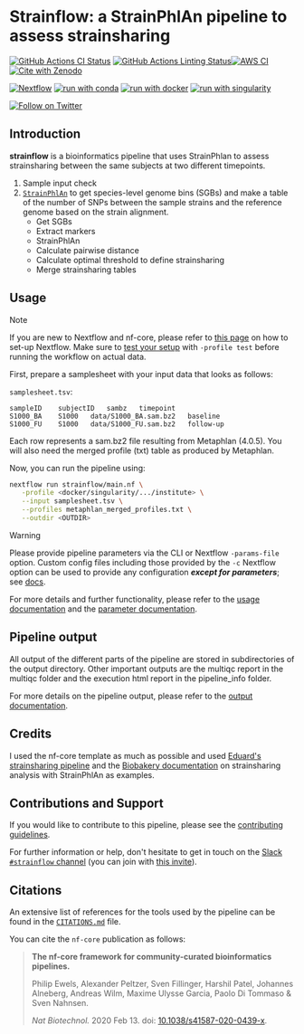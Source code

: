 <h1>Strainflow: a StrainPhlAn pipeline to assess strainsharing</h1>

[![GitHub Actions CI Status](https://github.com/nf-core/strainflow/actions/workflows/ci.yml/badge.svg)](https://github.com/nf-core/strainflow/actions/workflows/ci.yml)
[![GitHub Actions Linting Status](https://github.com/nf-core/strainflow/actions/workflows/linting.yml/badge.svg)](https://github.com/nf-core/strainflow/actions/workflows/linting.yml)[![AWS CI](https://img.shields.io/badge/CI%20tests-full%20size-FF9900?labelColor=000000&logo=Amazon%20AWS)](https://nf-co.re/strainflow/results)[![Cite with Zenodo](http://img.shields.io/badge/DOI-10.5281/zenodo.XXXXXXX-1073c8?labelColor=000000)](https://doi.org/10.5281/zenodo.XXXXXXX)

[![Nextflow](https://img.shields.io/badge/nextflow%20DSL2-%E2%89%A523.04.0-23aa62.svg)](https://www.nextflow.io/)
[![run with conda](http://img.shields.io/badge/run%20with-conda-3EB049?labelColor=000000&logo=anaconda)](https://docs.conda.io/en/latest/)
[![run with docker](https://img.shields.io/badge/run%20with-docker-0db7ed?labelColor=000000&logo=docker)](https://www.docker.com/)
[![run with singularity](https://img.shields.io/badge/run%20with-singularity-1d355c.svg?labelColor=000000)](https://sylabs.io/docs/)

[![Follow on Twitter](http://img.shields.io/badge/twitter-%40BarbaraVerhaar-1DA1F2?labelColor=000000&logo=twitter)](https://twitter.com/BarbaraVerhaar)

## Introduction

**strainflow** is a bioinformatics pipeline that uses StrainPhlan to assess strainsharing between the same subjects at two different timepoints.

1. Sample input check
2. [`StrainPhlAn`](https://github.com/biobakery/MetaPhlAn/wiki/StrainPhlAn-4) to get species-level genome bins (SGBs) and make a table of the number of SNPs between the sample strains and the reference genome based on the strain alignment.
    - Get SGBs
    - Extract markers
    - StrainPhlAn
    - Calculate pairwise distance
    - Calculate optimal threshold to define strainsharing
    - Merge strainsharing tables

## Usage

> [!NOTE]
> If you are new to Nextflow and nf-core, please refer to [this page](https://nf-co.re/docs/usage/installation) on how to set-up Nextflow. Make sure to [test your setup](https://nf-co.re/docs/usage/introduction#how-to-run-a-pipeline) with `-profile test` before running the workflow on actual data.

First, prepare a samplesheet with your input data that looks as follows:

`samplesheet.tsv`:

```tsv
sampleID	subjectID	sambz	timepoint
S1000_BA	S1000	data/S1000_BA.sam.bz2	baseline
S1000_FU	S1000	data/S1000_FU.sam.bz2	follow-up
```
Each row represents a sam.bz2 file resulting from Metaphlan (4.0.5). You will also need the merged profile (txt) table as produced by Metaphlan.

Now, you can run the pipeline using:

```bash
nextflow run strainflow/main.nf \
   -profile <docker/singularity/.../institute> \
   --input samplesheet.tsv \
   --profiles metaphlan_merged_profiles.txt \
   --outdir <OUTDIR>
```

> [!WARNING]
> Please provide pipeline parameters via the CLI or Nextflow `-params-file` option. Custom config files including those provided by the `-c` Nextflow option can be used to provide any configuration _**except for parameters**_;
> see [docs](https://nf-co.re/usage/configuration#custom-configuration-files).

For more details and further functionality, please refer to the [usage documentation](https://nf-co.re/strainflow/usage) and the [parameter documentation](https://nf-co.re/strainflow/parameters).

## Pipeline output
All output of the different parts of the pipeline are stored in subdirectories of the output directory. Other important outputs are the multiqc report in the multiqc folder and the execution html report in the pipeline_info folder.

For more details on the pipeline output, please refer to the [output documentation](https://github.com/barbarahelena/strainflow/blob/master/docs/output.md).

## Credits
I used the nf-core template as much as possible and used [Eduard's strainsharing pipeline](https://github.com/EvdVossen/Metagenomic_pipeline/tree/main) and the [Biobakery documentation](https://github.com/biobakery/MetaPhlAn/wiki/Strain-Sharing-Inference-(StrainPhlan-4.1)) on strainsharing analysis with StrainPhlAn as examples.

## Contributions and Support

If you would like to contribute to this pipeline, please see the [contributing guidelines](.github/CONTRIBUTING.md).

For further information or help, don't hesitate to get in touch on the [Slack `#strainflow` channel](https://nfcore.slack.com/channels/strainflow) (you can join with [this invite](https://nf-co.re/join/slack)).

## Citations
<!-- If you use nf-core/strainflow for your analysis, please cite it using the following doi: [10.5281/zenodo.XXXXXX](https://doi.org/10.5281/zenodo.XXXXXX) -->

<!-- TODO nf-core: Add bibliography of tools and data used in your pipeline -->

An extensive list of references for the tools used by the pipeline can be found in the [`CITATIONS.md`](CITATIONS.md) file.

You can cite the `nf-core` publication as follows:

> **The nf-core framework for community-curated bioinformatics pipelines.**
>
> Philip Ewels, Alexander Peltzer, Sven Fillinger, Harshil Patel, Johannes Alneberg, Andreas Wilm, Maxime Ulysse Garcia, Paolo Di Tommaso & Sven Nahnsen.
>
> _Nat Biotechnol._ 2020 Feb 13. doi: [10.1038/s41587-020-0439-x](https://dx.doi.org/10.1038/s41587-020-0439-x).
